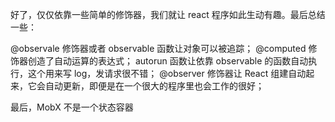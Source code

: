 好了，仅仅依靠一些简单的修饰器，我们就让 react 程序如此生动有趣。最后总结一些：

@observale 修饰器或者 observable 函数让对象可以被追踪；
@computed 修饰器创造了自动运算的表达式；
autorun 函数让依靠 observable 的函数自动执行，这个用来写 log，发请求很不错；
@observer 修饰器让 React 组建自动起来，它会自动更新，即便是在一个很大的程序里也会工作的很好；

最后，MobX 不是一个状态容器